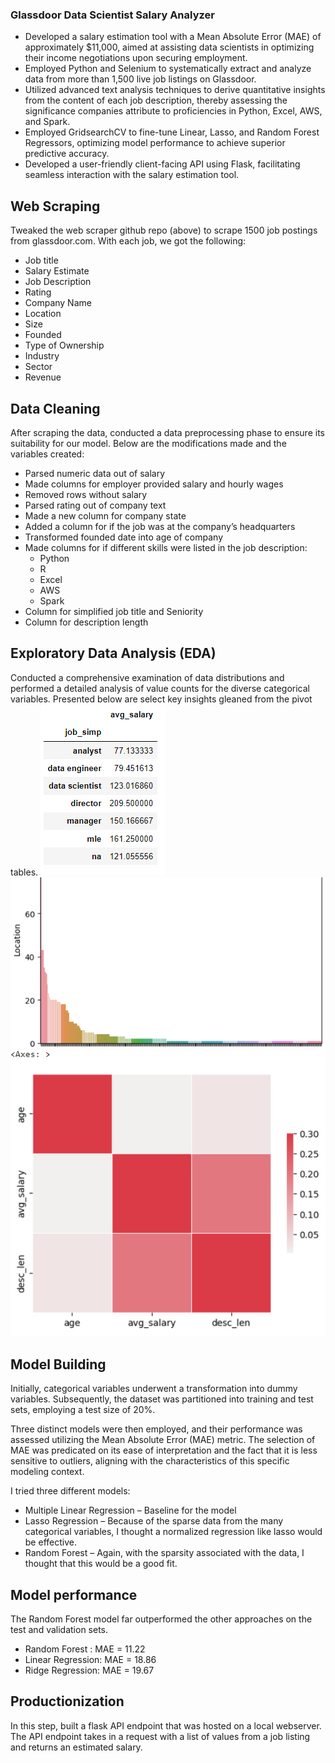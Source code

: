 ###  Glassdoor Data Scientist Salary Analyzer 

- Developed a salary estimation tool with a Mean Absolute Error (MAE) of approximately $11,000, aimed at assisting data scientists in optimizing their income negotiations upon securing employment.
- Employed Python and Selenium to systematically extract and analyze data from more than 1,500 live job listings on Glassdoor.
- Utilized advanced text analysis techniques to derive quantitative insights from the content of each job description, thereby assessing the significance companies attribute to proficiencies in Python, Excel, AWS, and Spark.
- Employed GridsearchCV to fine-tune Linear, Lasso, and Random Forest Regressors, optimizing model performance to achieve superior predictive accuracy.
- Developed a user-friendly client-facing API using Flask, facilitating seamless interaction with the salary estimation tool.

## Web Scraping
Tweaked the web scraper github repo (above) to scrape 1500 job postings from glassdoor.com. With each job, we got the following:
- Job title
- Salary Estimate
- Job Description
- Rating
- Company Name
- Location
- Size
- Founded
- Type of Ownership
- Industry
- Sector
- Revenue

## Data Cleaning
After scraping the data, conducted a data preprocessing phase to ensure its suitability for our model. Below are the modifications made and the variables created:

- Parsed numeric data out of salary
- Made columns for employer provided salary and hourly wages
- Removed rows without salary
- Parsed rating out of company text
- Made a new column for company state
- Added a column for if the job was at the company’s headquarters
- Transformed founded date into age of company
- Made columns for if different skills were listed in the job description:
    - Python
    - R
    - Excel
    - AWS
    - Spark
- Column for simplified job title and Seniority
- Column for description length

## Exploratory Data Analysis (EDA)
Conducted a comprehensive examination of data distributions and performed a detailed analysis of value counts for the diverse categorical variables. Presented below are select key insights gleaned from the pivot tables.
![Alt text](<EDA 1.png>) ![Alt text](<eda 2.png>) ![Alt text](<eda 3.png>)

## Model Building
Initially, categorical variables underwent a transformation into dummy variables. Subsequently, the dataset was partitioned into training and test sets, employing a test size of 20%.

Three distinct models were then employed, and their performance was assessed utilizing the Mean Absolute Error (MAE) metric. The selection of MAE was predicated on its ease of interpretation and the fact that it is less sensitive to outliers, aligning with the characteristics of this specific modeling context.

I tried three different models:

- Multiple Linear Regression – Baseline for the model
- Lasso Regression – Because of the sparse data from the many categorical variables, I thought a normalized regression like lasso would be effective.
- Random Forest – Again, with the sparsity associated with the data, I thought that this would be a good fit.

## Model performance
The Random Forest model far outperformed the other approaches on the test and validation sets.

- Random Forest : MAE = 11.22
- Linear Regression: MAE = 18.86
- Ridge Regression: MAE = 19.67

## Productionization
In this step, built a flask API endpoint that was hosted on a local webserver. The API endpoint takes in a request with a list of values from a job listing and returns an estimated salary.